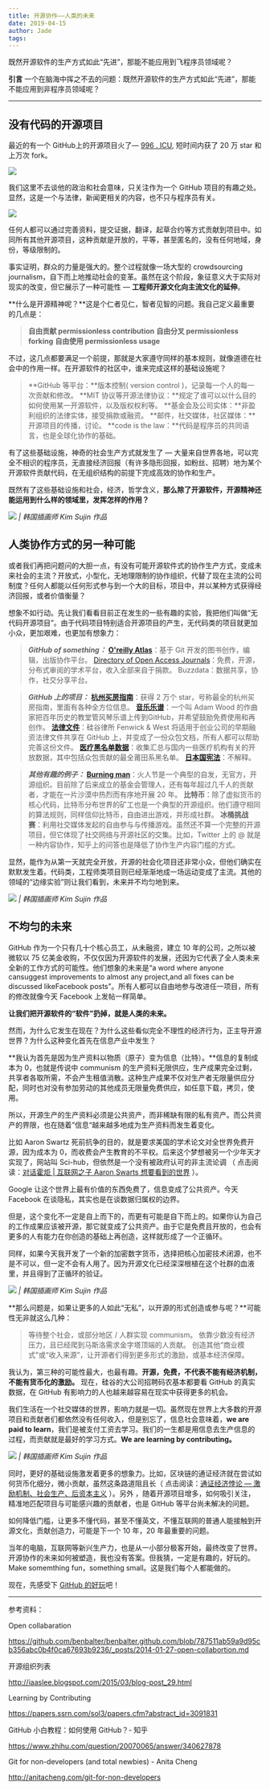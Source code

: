 ```yaml
---
title: 开源协作——人类的未来
date: 2019-04-15
author: Jade
tags: 
---
```


既然开源软件的生产方式如此“先进”，那能不能应用到飞程序员领域呢？

<!--more-->

**引言**  一个在脑海中挥之不去的问题：既然开源软件的生产方式如此“先进”，那能不能应用到非程序员领域呢？

- - - - - 

## 没有代码的开源项目 

最近的有一个 GitHub上的开源项目火了— [996 . ICU](https://github.com/996icu/996.ICU), 短时间内获了 20 万 star 和上万次 fork。

![](https://cosmosrepair-1257028016.cos.ap-beijing.myqcloud.com/2019-06-27-640.png)

我们这里不去谈他的政治和社会意味，只关注作为一个 GitHub 项目的有趣之处。显然，这是一个与法律，新闻更相关的内容，也不只与程序员有关。

![](https://cosmosrepair-1257028016.cos.ap-beijing.myqcloud.com/2019-06-27-640%20-73-.jpeg)

任何人都可以通过完善资料，提交证据，翻译，起草合约等方式贡献到项目中。如同所有其他开源项目，这种贡献是开放的，平等，甚至匿名的，没有任何地域，身份，等级限制的。

事实证明，群众的力量是强大的。整个过程就像一场大型的 crowdsourcing journalism，自下而上地推动社会的变革。虽然在这个阶段，象征意义大于实际对现实的改变，但它展示了一种可能性 — **工程师开源文化向主流文化的延伸**。

**什么是开源精神呢？**这是个仁者见仁，智者见智的问题。我自己定义最重要的几点是：

> **自由贡献  permissionless contribution**
> **自由分叉  permissionless forking**
> **自由使用  permissionless usage**

不过，这几点都要满足一个前提，那就是大家遵守同样的基本规则，就像道德在社会中的作用一样。在开源软件的社区中，谁来完成这样的基础设施呢？

> **GitHub 等平台：**版本控制( version control )，记录每一个人的每一次贡献和修改。
> **MIT 协议等开源法律协议：**规定了谁可以以什么目的如何使用某一开源软件，以及版权权利等。
> **基金会及公司实体：**非盈利组织的法律实体，接受捐款或融资。
> **邮件，社交媒体，社区媒体：**开源项目的传播，讨论。
> **code is the law：**代码是程序员的共同语言，也是全球化协作的基础。

有了这些基础设施，神奇的社会生产方式就发生了 — 大量来自世界各地，可以完全不相识的程序员，无直接经济回报（有许多隐形回报，如粉丝、招聘）地为某个开源软件贡献代码，在无组织结构的前提下完成高效的协作和生产。

既然有了这些基础设施和社会，经济，哲学含义，**那么除了开源软件，开源精神还能运用到什么样的领域里，发挥怎样的作用？**

![](https://cosmosrepair-1257028016.cos.ap-beijing.myqcloud.com/2019-06-27-640%20-74-.jpeg)
*| 韩国插画师 Kim Sujin 作品*

## 人类协作方式的另一种可能 

或者我们再把问题问的大胆一点，有没有可能开源软件式的协作生产方式，变成未来社会的主流？开放式，小型化，无地理限制的协作组织，代替了现在主流的公司制度？任何人都能以任何形式参与到一个大的目标，项目中，并以某种方式获得经济回报，或者价值衡量？

想象不如行动。先让我们看看目前正在发生的一些有趣的实验，我把他们叫做“无代码开源项目”。由于代码项目特别适合开源项目的产生，无代码类的项目就更加小众，更加艰难，也更加有想象力：


> ***GitHub of something：***
> **[O'reilly Atlas](https://atlas.oreilly.com/ )**：基于 Git 开发的图书创作，编辑，出版协作平台。
> [Directory of Open Access Journals](https://doaj.org/)：免费，开源，分布式审阅的学术平台，收入全部来自于捐款。
> Buzzdata：数据共享，协作，社交分享平台。

> ***GitHub 上的项目：***
> **[杭州买房指南](http://t.cn/RE4mlXo)**：获得 2 万个 star，号称最全的杭州买房指南，里面有各种全方位信息。
> **[音乐乐谱](https://t.cn/EXyiZi3)**：一个叫 Adam Wood 的作曲家把百年历史的教堂管风琴乐谱上传到GitHub，并希望鼓励免费使用和再创作。
> **[法律文件](https://t.cn/zYEItGp)**：硅谷律所 Fenwick & West 将适用于创业公司的早期融资法律文件共享在 GitHub 上，并变成了一份众包文档，所有人都可以帮助完善这份文件。
> **[医疗黑名单数据](https://t.cn/Rq8MQkm)**：收集汇总与国内一些医疗机构有关的开放数据，其中包括众包贡献的最全莆田系黑名单。 
> **[日本国宪法](http://esehara.github.io/NihonkokuKenpo/)**：不解释。

> ***其他有趣的例子：***
> **[Burning man](https://burningman.org/)**：火人节是一个典型的自发，无官方，开源组织。目前除了后来成立的基金会管理人，还有每年超过几千人的贡献者，才能在一片沙漠中热烈而有序地开展 20 年。
> **比特币**：除了虚拟货币的核心代码，比特币分布世界的矿工也是一个典型的开源组织。他们遵守相同的算法规则，同样信仰比特币，自由进出游戏，并形成社群。
> **冰桶挑战赛**：利用社交媒体发起的自由参与与传播游戏。虽然还不算一个完整的开源项目，但它体现了社交网络与开源社区的交集。比如，Twitter 上的 @ 就是一种内容协作，知乎上的问答也是降低了协作生产内容门槛的方式。

显然，能作为从第一天就完全开放，开源的社会化项目还非常小众，但他们确实在默默发生着。代码类，工程师类项目则已经渐渐地成一场运动变成了主流。其他的领域的“边缘实验”则让我们看到，未来并不均匀地到来。

![](https://cosmosrepair-1257028016.cos.ap-beijing.myqcloud.com/2019-06-27-0.jpeg)
*| 韩国插画师 Kim Sujin 作品*

 ## 不均匀的未来

GitHub 作为一个只有几十个核心员工，从未融资，建立 10 年的公司，之所以被微软以 75 亿美金收购，不仅仅因为开源软件的发展，还因为它代表了全人类未来全新的工作方式的可能性。他们想象的未来是“a word where anyone cansuggest improvements to almost any project,and all fixes can be discussed likeFacebook posts”。所有人都可以自由地参与改进任一项目，所有的修改就像今天 Facebook 上发帖一样简单。

**让我们把开源软件的“软件”扔掉，就是人类的未来。**

然而，为什么它发生在现在？为什么这些看似完全不理性的经济行为，正主导开源世界？为什么这种变化首先在信息产业中发生？

**我认为首先是因为生产资料以物质（原子）变为信息（比特）。**信息的复制成本为 0，也就是传说中 communism 的生产资料无限供应，生产成果完全过剩，共享者各取所需，不会产生租值消散。这种生产成果不仅对生产者无限量供应分配，同时也对没有参加劳动的其他成员无限量免费供应，如任意下载，拷贝，使用。

所以，开源生产的生产资料必须是公共资产，而非稀缺有限的私有资产。而公共资产的界限，也在随着”信息“越来越多地成为生产资料而发生着变化。

比如 Aaron Swartz 死前抗争的目的，就是要求美国的学术论文对全世界免费开源，因为成本为  0，而收费会产生教育的不平权。后来这个梦想被另一个少年天才实现了，网站叫 Sci-hub，但依然是一个没有被政府认可的非主流论调 （ 点击阅读：[对话霍炬 | 互联网之子 Aaron Swarts 想要看到的世界](https://mp.weixin.qq.com/s?__biz=MzA5Nzk4MDMxMg==&mid=2247483840&idx=1&sn=0f0f55634c6151c0c1778ab5c59960ed&chksm=9099db37a7ee5221f1b79099bd94dcfb3895f4abcdc084f3013a8b4f42ffc6fc45ae80d105ea&scene=21#wechat_redirect) ）。

Google 让这个世界上最有价值的东西免费了，信息变成了公共资产。今天 Facebook 在谈隐私，其实也是在谈数据归属权的边界。

但是，这个变化不一定是自上而下的，而更有可能是自下而上的。如果你认为自己的工作成果应该被开源，那它就变成了公共资产。由于它是免费且开放的，也会有更多的人有能力在你创造的基础上再创造，这样就形成了一个正循环。

同样，如果今天我开发了一个新的加密数字货币，选择把核心加密技术闭源，也不是不可以，但一定不会有人用了。因为开源文化已经深深根植在这个社群的血液里，并且得到了正循环的验证。

 ![](https://cosmosrepair-1257028016.cos.ap-beijing.myqcloud.com/2019-06-27-640%20-75-.jpeg)
*| 韩国插画师 Kim Sujin 作品*

**那么问题是，如果让更多的人如此“无私”，以开源的形式创造或参与呢？**可能性无非就这么几种：

> 等待整个社会，或部分地区 / 人群实现 communism。
> 依靠少数没有经济压力，且已经爬到马斯洛需求金字塔顶端的人贡献。
> 创造其他“商业模式”或“收入来源”，让开源者们得到更多形式的激励，或基本经济保障。

我认为，第三种的可能性最大，也最有趣。**开源，免费，不代表不能有经济机制，不能有货币化的激励。** 现在，硅谷的大公司招聘码农基本都要看 GitHub 的真实数据，在 GitHub 有影响力的人也越来越容易在现实中获得更多的机会。

我们生活在一个社交媒体的世界，影响力就是一切。虽然现在世界上大多数的开源项目和贡献者们都依然没有任何收入，但是别忘了，信息社会意味着，**we are paid to learn**，我们是被支付工资去学习。我们的一生都是用信息去生产信息的过程，而贡献就是最好的学习方式。**We are learning by contributing。**

![](https://cosmosrepair-1257028016.cos.ap-beijing.myqcloud.com/2019-06-27-640%20-76-.jpeg)
*| 韩国插画师 Kim Sujin 作品*

同时，更好的基础设施激发着更多的想象力。比如，区块链的通证经济就在尝试如何货币化细分，微小贡献，虽然这条路道阻且长（ 点击阅读：[通证经济悖论 — 激励机制、社会生产、后资本主义](https://mp.weixin.qq.com/s?__biz=MzA5MzkwOTgxNg==&mid=2448103517&idx=1&sn=eaa4ec75f27fe35e538bd652da72263f&chksm=84491e0ab33e971c00818b88b844fd939cc52c7a9a3c7f5867570476e91f9ca3e59ef1069617&scene=21#wechat_redirect) ）。另外 ，随着开源项目增多，如何吸引关注，精准地匹配项目与可能感兴趣的贡献者，也是 GitHub 等平台尚未解决的问题。

如何降低门槛，让更多不懂代码，甚至不懂英文，不懂互联网的普通人能接触到开源文化，贡献创造力，可能是下一个 10 年，20 年最重要的问题。

当年的电脑，互联网等新兴生产力，也是从一小部分极客开始，最终改变了世界。开源协作的未来如何被塑造，我也没有答案。但我猜，一定是有趣的，好玩的。Make somemthing fun，something small。这是我们每个人都能做的。

现在，先感受下 [GitHub 的好玩](https://github.com/trending)吧！

- - - - - 

 参考资料：



Open collabaration

https://github.com/benbalter/benbalter.github.com/blob/787511ab59a9d95cb356abc0b4f0ca67693b9236/_posts/2014-01-27-open-collabortion.md



开源组织列表

http://iaaslee.blogspot.com/2015/03/blog-post_29.html



Learning by Contributing

https://papers.ssrn.com/sol3/papers.cfm?abstract_id=3091831



GitHub 小白教程：如何使用 GitHub？- 知乎

https://www.zhihu.com/question/20070065/answer/340627878



Git for non-developers (and total newbies) - Anita Cheng

http://anitacheng.com/git-for-non-developers





